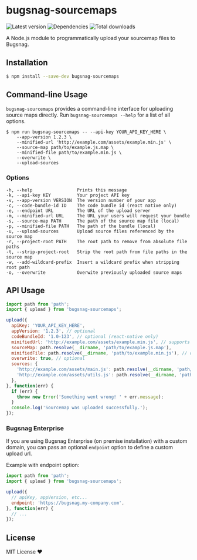 # bugsnag-sourcemaps

![Latest version](https://img.shields.io/npm/v/bugsnag-sourcemaps.svg)
![Dependencies](https://david-dm.org/jacobmarshall/bugsnag-sourcemaps.svg)
![Total downloads](https://img.shields.io/npm/dt/bugsnag-sourcemaps.svg)

A Node.js module to programmatically upload your sourcemap files to Bugsnag.

## Installation

```sh
$ npm install --save-dev bugsnag-sourcemaps
```

## Command-line Usage

`bugsnag-sourcemaps` provides a command-line interface for uploading source maps
directly. Run `bugsnag-sourcemaps --help` for a list of all options.

```shell
$ npm run bugsnag-sourcemaps -- --api-key YOUR_API_KEY_HERE \
    --app-version 1.2.3 \
    --minified-url 'http://example.com/assets/example.min.js' \
    --source-map path/to/example.js.map \
    --minified-file path/to/example.min.js \
    --overwrite \
    --upload-sources
```

### Options

```
-h, --help                 Prints this message
-k, --api-key KEY          Your project API key
-v, --app-version VERSION  The version number of your app
-c, --code-bundle-id ID    The code bundle id (react native only)
-e, --endpoint URL         The URL of the upload server
-m, --minified-url URL     The URL your users will request your bundle
-s, --source-map PATH      The path of the source map file (local)
-p, --minified-file PATH   The path of the bundle (local)
-u, --upload-sources       Upload source files referenced by the source map
-r, --project-root PATH    The root path to remove from absolute file paths
-t, --strip-project-root   Strip the root path from file paths in the source map
-w, --add-wildcard-prefix  Insert a wildcard prefix when stripping root path
-o, --overwrite            Overwite previously uploaded source maps
```

## API Usage

```js
import path from 'path';
import { upload } from 'bugsnag-sourcemaps';

upload({
  apiKey: 'YOUR_API_KEY_HERE',
  appVersion: '1.2.3', // optional
  codeBundleId: '1.0-123', // optional (react-native only)
  minifiedUrl: 'http://example.com/assets/example.min.js', // supports wildcards
  sourceMap: path.resolve(__dirname, 'path/to/example.js.map'),
  minifiedFile: path.resolve(__dirname, 'path/to/example.min.js'), // optional
  overwrite: true, // optional
  sources: {
    'http://example.com/assets/main.js': path.resolve(__dirname, 'path/to/main.js'),
    'http://example.com/assets/utils.js': path.resolve(__dirname, 'path/to/utils.js'),
  },
}, function(err) {
  if (err) {
    throw new Error('Something went wrong! ' + err.message);
  }
  console.log('Sourcemap was uploaded successfully.');
});
```

### Bugsnag Enterprise

If you are using Bugsnag Enterprise (on premise installation) with a custom domain, you can pass an optional `endpoint` option to define a custom upload url.

Example with endpoint option:

```js
import path from 'path';
import { upload } from 'bugsnag-sourcemaps';

upload({
  // apiKey, appVersion, etc...
  endpoint: 'https://bugsnag.my-company.com',
}, function(err) {
  // ...
});
```

## License

MIT License ❤️
